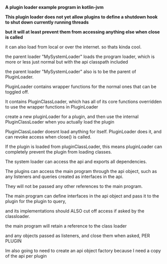 **A plugin loader example program in kotlin-jvm**

**This plugin loader does not yet allow plugins to define a shutdown hook to shut down currently running threads**

**but it will at least prevent them from accessing anything else when close is called**

it can also load from local or over the internet. so thats kinda cool.

the parent loader "MySystemLoader" loads the program loader, which is more or less just normal but with the api classpath included

the parent loader "MySystemLoader" also is to be the parent of PluginLoader. 

PluginLoader contains wrapper functions for the normal ones that can be toggled off.

It contains PluginClassLoader, which has all of its core functions overridden to use the wrapper functions in PluginLoader

create a new pluginLoader for a plugin, and then use the internal PluginClassLoader when you actually load the plugin

PluginClassLoader doesnt load anything for itself. PluginLoader does it, and can revoke access when close() is called.

If the plugin is loaded from pluginClassLoader, this means pluginLoader can completely prevent the plugin from loading classes.

The system loader can access the api and exports all dependencies. 

The plugins can access the main program through the api object, such as any listeners and queries created as interfaces in the api. 

They will not be passed any other references to the main program.

The main program can define interfaces in the api object and pass it to the plugin for the plugin to query, 

and its implementations should ALSO cut off access if asked by the classloader.

the main program will retain a reference to the class loader 

and any objects passed as listeners, and close them when asked, PER PLUGIN

Im also going to need to create an api object factory because I need a copy of the api per plugin